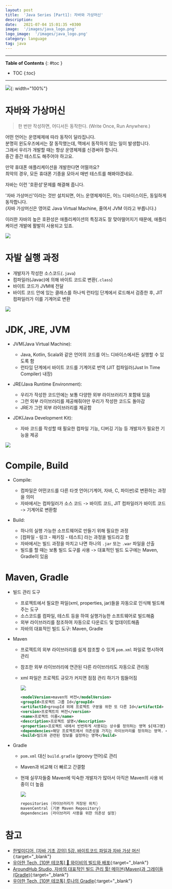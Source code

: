```yaml
---
layout: post
title:  'Java Series [Part1]: 자바와 가상머신'
description: 
date:   2021-07-04 15:01:35 +0300
image:  '/images/java_logo.png'
logo_image:  '/images/java_logo.png'
category: language
tag: java
---
```

---

**Table of Contents**
{: #toc }
*  TOC
{:toc}

---


![](/images/java_1.png){: width="100%"}  


# 자바와 가상머신

> 한 번만 작성하면, 어디서든 동작한다. (Write Once, Run Anywhere.)  

어떤 언어는 운영체제에 따라 동작이 달라집니다.  
분명히 윈도우즈에서는 잘 동작했는데, 맥에서 동작하지 않는 일이 발생합니다.  
그래서 우리가 개발할 때는 항상 운영체제를 신경써야 합니다.  
중간 중간 테스트도 해주어야 하고요.  

만약 휴대폰 애플리케이션을 개발한다면 어떨까요?  
최악의 경우, 모든 휴대폰 기종을 모아서 매번 테스트를 해봐야겠네요.  

자바는 이런 '호환성'문제를 해결해 줍니다.  

'자바 가상머신'이라는 것만 설치되면, 어느 운영체제이든, 어느 디바이스이든, 동일하게 동작합니다.  
(자바 가상머신은 영어로 Java Virtual Machine, 줄여서 JVM 이라고 부릅니다.)  

이러한 자바의 높은 호환성은 애플리케이션의 특징과도 잘 맞아떨어지기 때문에, 애플리케이션 개발에 활발히 사용되고 있죠.  

![](/images/java_compiler_1.png)


# 자발 실행 과정

- 개발자가 작성한 소스코드(`.java`)
- 컴파일러(Javac)에 의해 바이트 코드로 변환(`.class`)
- 바이트 코드가 JVM에 전달
- 바이트 코드 안에 있는 클래스를 하나씩 런타임 단계에서 로드해서 검증한 후, JIT 컴파일러가 이를 기계어로 변환

![](/images/java_compiler_2.png)


# JDK, JRE, JVM

- JVM(Java Virtual Machine): 
  - Java, Kotlin, Scala와 같은 언어의 코드를 어느 디바이스에서든 실행할 수 있도록 함
  - 런타임 단계에서 바이트 코드를 기계어로 번역 (JIT 컴파일러(Just In Time Compiler) 내장)

- JRE(Java Runtime Environment):
  - 우리가 작성한 코드안에는 보통 다양한 외부 라이브러리가 포함돼 있음
  - 그런 외부 라이브러리를 제공해줘야만 우리가 작성한 코드도 돌아감
  - JRE가 그런 외부 라이브러리를 제공함

- JDK(Java Development Kit):
  - 자바 코드를 작성할 때 필요한 컴파일 기능, 디버깅 기능 등 개발자가 필요한 기능을 제공

![](/images/jdk.png)


# Compile, Build

- Compile:
  - 컴파일은 어떤코드를 다른 타겟 언어(기계어, 자바, C, 파이썬)로 변환하는 과정을 의미
  - 자바에서는 컴파일러가 소스 코드 -> 바이트 코드, JIT 컴파일러가 바이트 코드 -> 기계어로 변환함

- Build:
  - 하나의 실행 가능한 소프트웨어로 만들기 위해 필요한 과정
  - [컴파일 - 링크 - 패키징 - 테스트] 라는 과정을 빌드라고 함
  - 자바에서는 빌드 과정을 마치고 나면 하나의 `.jar` 또는 `.war` 파일을 산출
  - 빌드를 할 때는 보통 빌드 도구를 사용 -> 대표적인 빌드 도구에는 Maven, Gradle이 있음

# Maven, Gradle

- 빌드 관리 도구
  - 프로젝트에서 필요한 파일(xml, properties, jar)들을 자동으로 인식해 빌드해주는 도구
  - 소스코드를 컴파일, 테스트 등을 하여 실행가능한 소프트웨어로 빌드해줌
  - 외부 라이브러리를 참조하여 자동으로 다운로드 및 업데이트해줌
  - 자바의 대표적인 빌드 도구: Maven, Gradle

- Maven
  - 프로젝트의 외부 라이브러리를 쉽게 참조할 수 있게 `pom.xml` 파일로 명시하여 관리
  - 참조한 외부 라이브러리에 연관된 다른 라이브러리도 자동으로 관리됨
  - xml 파일은 프로젝트 규모가 커지면 점점 관리 하기가 힘들어짐

    ![](/images/maven_1.png)

    ```xml
    <modelVersion>maven의 버전</modelVersion>
    <groupId>프로젝트 그룹 Id</groupId>
    <artifactId>groupId 외에 프로젝트 구분을 위한 또 다른 Id</artifactId>
    <version>프로젝트의 버전</version>
    <name>프로젝트 이름</name>
    <description>프로젝트 설명</description>
    <properties>프로젝트 내에서 빈번하게 사용되는 상수를 정의하는 영역 ${태그명} 형태로 사용</properties>
    <dependencies>해당 프로젝트에서 의존성을 가지는 라이브러리를 정의하는 영역. <dependency> 태그로 표기</dependencies>
    <build>빌드와 관련된 정보를 설정하는 영역</build>
    ```

- Gradle
  - `pom.xml` 대신 `build.gradle` (groovy 언어)로 관리
  - Maven과 비교해 더 빠르고 간결함
  - 현재 실무자들중 Maven에 익숙한 개발자가 많아서 아직은 Maven의 사용 비중이 더 높음

    ![](/images/gradle_1.png)

    ```gradle
    repositories {라이브러리가 저장된 위치}
    mavenCentral {기본 Maven Repository}
    dependencies {라이브러리 사용을 위한 의존성 설정}
    ```

# 참고

- [한빛미디어, [자바 기초 강의] 5강. 바이트코드 파일과 자바 가상 머신](https://www.youtube.com/watch?v=Zt4Ze4jNDUE&t=1s){:target="_blank"}
- [우아한 Tech, [10분 테코톡] 🧹 와이비의 빌드와 배포](https://www.youtube.com/watch?v=zeDh2mMd_fc){:target="_blank"}
- [AroundHub Studio, 자바의 대표적인 빌드 관리 툴! 메이븐(Maven)과 그레이들(Gradle)](https://www.youtube.com/watch?v=3Jp9kGDb01g){:target="_blank"}
- [우아한 Tech, [10분 테코톡] 루나의 Gradle](https://www.youtube.com/watch?v=ntOH2bWLWQs&t=273s){:target="_blank"}